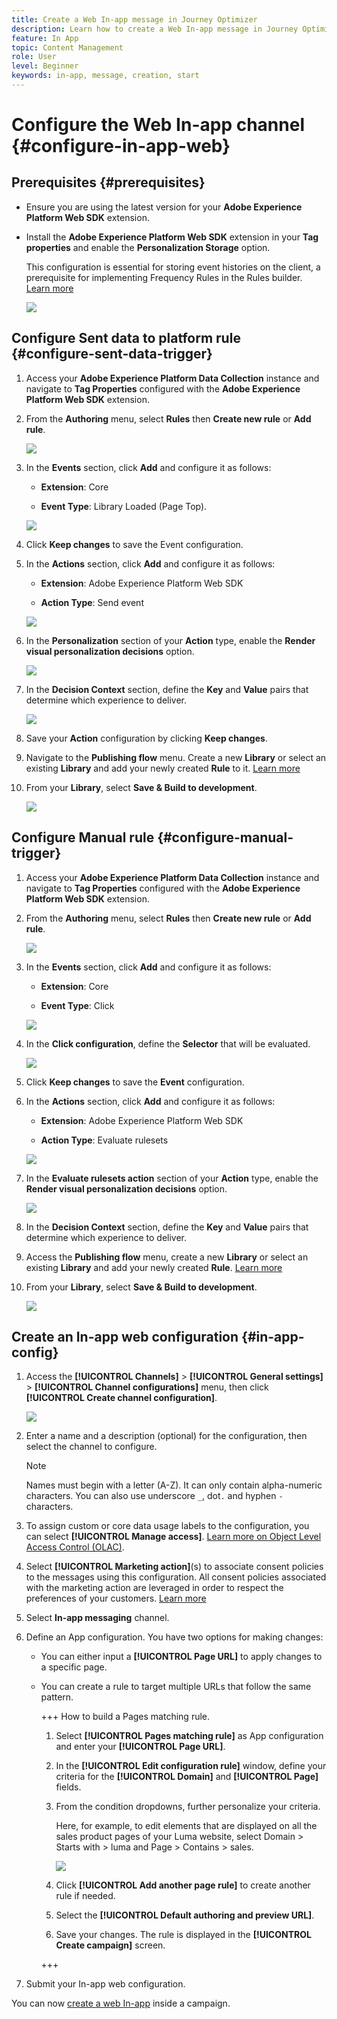 ```yaml
---
title: Create a Web In-app message in Journey Optimizer
description: Learn how to create a Web In-app message in Journey Optimizer
feature: In App
topic: Content Management
role: User
level: Beginner
keywords: in-app, message, creation, start
---
```


# Configure the Web In-app channel {#configure-in-app-web}

## Prerequisites {#prerequisites}

* Ensure you are using the latest version for your **Adobe Experience Platform Web SDK** extension.

* Install the **Adobe Experience Platform Web SDK** extension in your **Tag properties** and enable the **Personalization Storage** option.
    
     This configuration is essential for storing event histories on the client, a prerequisite for implementing Frequency Rules in the Rules builder. [Learn more](https://experienceleague.adobe.com/docs/experience-platform/tags/extensions/client/web-sdk/web-sdk-extension-configuration.html?lang=en)

    ![](assets/configure_web_inapp_1.png)

## Configure Sent data to platform rule {#configure-sent-data-trigger}

1. Access your **Adobe Experience Platform Data Collection** instance and navigate to **Tag Properties** configured with the **Adobe Experience Platform Web SDK** extension.

1. From the **Authoring** menu, select **Rules** then **Create new rule** or **Add rule**.

    ![](assets/configure_web_inapp_2.png)

1. In the **Events** section, click **Add** and configure it as follows:

    * **Extension**: Core

    * **Event Type**: Library Loaded (Page Top).

    ![](assets/configure_web_inapp_3.png)

1. Click **Keep changes** to save the Event configuration.

1. In the **Actions** section, click **Add** and configure it as follows:

    * **Extension**: Adobe Experience Platform Web SDK

    * **Action Type**: Send event

    ![](assets/configure_web_inapp_4.png)

1. In the **Personalization** section of your **Action** type, enable the **Render visual personalization decisions** option.

    ![](assets/configure_web_inapp_5.png)

1. In the **Decision Context** section, define the **Key** and **Value** pairs that determine which experience to deliver.

    ![](assets/configure_web_inapp_6.png)

1. Save your **Action** configuration by clicking **Keep changes**.

1. Navigate to the **Publishing flow** menu. Create a new **Library** or select an existing **Library** and add your newly created **Rule** to it. [Learn more](https://experienceleague.adobe.com/docs/experience-platform/tags/publish/libraries.html?lang=en#create-a-library)

1. From your **Library**, select **Save & Build to development**.

    ![](assets/configure_web_inapp_7.png)

## Configure Manual rule {#configure-manual-trigger}

1. Access your **Adobe Experience Platform Data Collection** instance and navigate to **Tag Properties** configured with the **Adobe Experience Platform Web SDK** extension.

1. From the **Authoring** menu, select **Rules** then **Create new rule** or **Add rule**.

    ![](assets/configure_web_inapp_8.png)

1. In the **Events** section, click **Add** and configure it as follows:

    * **Extension**: Core

    * **Event Type**: Click

    ![](assets/configure_web_inapp_9.png)

1. In the **Click configuration**, define the **Selector** that will be evaluated.

    ![](assets/configure_web_inapp_10.png)

1. Click **Keep changes** to save the **Event** configuration.

1. In the **Actions** section, click **Add** and configure it as follows:

    * **Extension**: Adobe Experience Platform Web SDK

    * **Action Type**: Evaluate rulesets

    ![](assets/configure_web_inapp_11.png)

1. In the **Evaluate rulesets action** section of your **Action** type, enable the **Render visual personalization decisions** option.

    ![](assets/configure_web_inapp_13.png)

1. In the **Decision Context** section, define the **Key** and **Value** pairs that determine which experience to deliver.

1. Access the **Publishing flow** menu, create a new **Library** or select an existing **Library** and add your newly created **Rule**. [Learn more](https://experienceleague.adobe.com/docs/experience-platform/tags/publish/libraries.html?lang=en#create-a-library)

1. From your **Library**, select **Save & Build to development**.

    ![](assets/configure_web_inapp_14.png)

## Create an In-app web configuration {#in-app-config}

1. Access the **[!UICONTROL Channels]** > **[!UICONTROL General settings]** > **[!UICONTROL Channel configurations]** menu, then click **[!UICONTROL Create channel configuration]**.

    ![](assets/in-app-web-config-1.png)

1. Enter a name and a description (optional) for the configuration, then select the channel to configure.

    >[!NOTE]
    >
    > Names must begin with a letter (A-Z). It can only contain alpha-numeric characters. You can also use underscore `_`, dot`.` and hyphen `-` characters.

1. To assign custom or core data usage labels to the configuration, you can select **[!UICONTROL Manage access]**. [Learn more on Object Level Access Control (OLAC)](../administration/object-based-access.md).

1. Select **[!UICONTROL Marketing action]**(s) to associate consent policies to the messages using this configuration. All consent policies associated with the marketing action are leveraged in order to respect the preferences of your customers. [Learn more](../action/consent.md#surface-marketing-actions)

1. Select **In-app messaging** channel.

1. Define an App configuration. You have two options for making changes:

    * You can either input a **[!UICONTROL Page URL]** to apply changes to a specific page.

    * You can create a rule to target multiple URLs that follow the same pattern. 

        +++ How to build a Pages matching rule.

        1. Select **[!UICONTROL Pages matching rule]** as App configuration and enter your **[!UICONTROL Page URL]**.

        1. In the **[!UICONTROL Edit configuration rule]** window, define your criteria for the **[!UICONTROL Domain]** and **[!UICONTROL Page]** fields.
        1. From the condition dropdowns, further personalize your criteria.

            Here, for example, to edit elements that are displayed on all the sales product pages of your Luma website, select Domain > Starts with > luma and Page > Contains > sales.

            ![](assets/in_app_web_surface_4.png)

        1. Click **[!UICONTROL Add another page rule]** to create another rule if needed.

        1. Select the **[!UICONTROL Default authoring and preview URL]**.

        1. Save your changes. The rule is displayed in the **[!UICONTROL Create campaign]** screen.

        +++

1. Submit your In-app web configuration.

You can now [create a web In-app](../in-app/create-in-app-web.md) inside a campaign.
